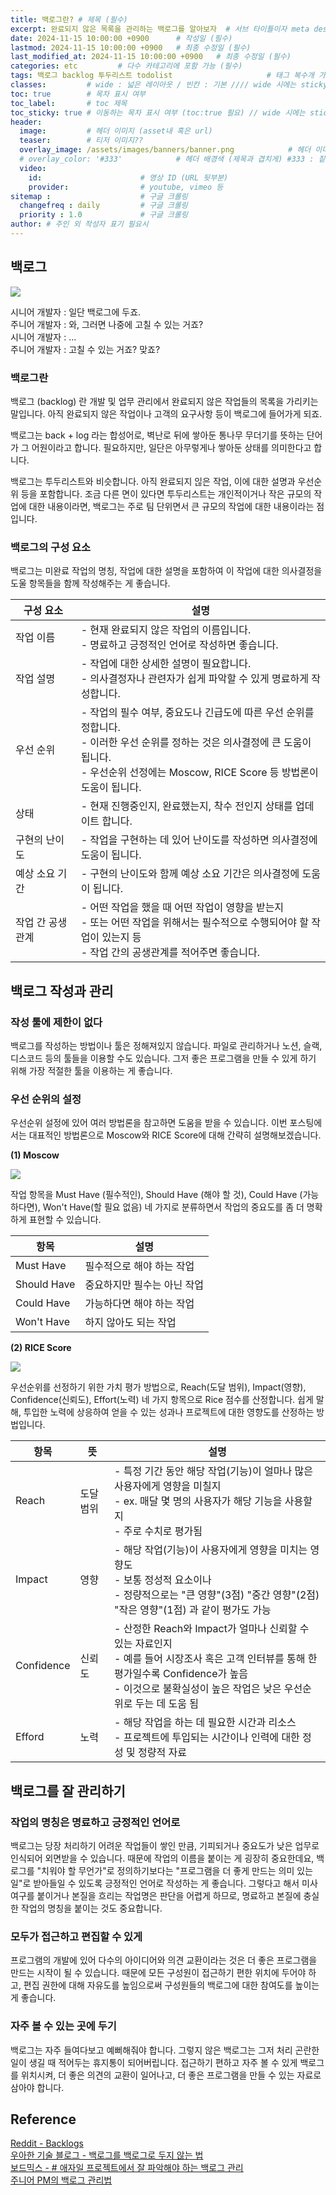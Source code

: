```yaml
---
title: 백로그란? # 제목 (필수)
excerpt: 완료되지 않은 목록을 관리하는 백로그를 알아보자  # 서브 타이틀이자 meta description (필수)
date: 2024-11-15 10:00:00 +0900      # 작성일 (필수)
lastmod: 2024-11-15 10:00:00 +0900   # 최종 수정일 (필수)
last_modified_at: 2024-11-15 10:00:00 +0900   # 최종 수정일 (필수)
categories: etc         # 다수 카테고리에 포함 가능 (필수)
tags: 백로그 backlog 투두리스트 todolist                     # 태그 복수개 가능 (필수)
classes:         # wide : 넓은 레이아웃 / 빈칸 : 기본 //// wide 시에는 sticky toc 불가
toc: true        # 목차 표시 여부
toc_label:       # toc 제목
toc_sticky: true # 이동하는 목차 표시 여부 (toc:true 필요) // wide 시에는 sticky toc 불가
header: 
  image:         # 헤더 이미지 (asset내 혹은 url)
  teaser:        # 티저 이미지??
  overlay_image: /assets/images/banners/banner.png            # 헤더 이미지 (제목과 겹치게)
  # overlay_color: '#333'            # 헤더 배경색 (제목과 겹치게) #333 : 짙은 회색 (필수)
  video:
    id:                      # 영상 ID (URL 뒷부분)
    provider:                # youtube, vimeo 등
sitemap :                    # 구글 크롤링
  changefreq : daily         # 구글 크롤링
  priority : 1.0             # 구글 크롤링
author: # 주인 외 작성자 표기 필요시
---
```

<!--postNo: 20241115_003-->  

## 백로그  

![](/assets/images/20241115_003_001.jpg)

시니어 개발자 : 일단 백로그에 두죠.  
주니어 개발자 : 와, 그러면 나중에 고칠 수 있는 거죠?  
시니어 개발자 : ...  
주니어 개발자 : 고칠 수 있는 거죠? 맞죠?  

### 백로그란  

백로그 (backlog) 란 개발 및 업무 관리에서 완료되지 않은 작업들의 목록을 가리키는 말입니다. 아직 완료되지 않은 작업이나 고객의 요구사항 등이 백로그에 들어가게 되죠.  

백로그는 back + log 라는 합성어로, 벽난로 뒤에 쌓아둔 통나무 무더기를 뜻하는 단어가 그 어원이라고 합니다. 필요하지만, 일단은 아무렇게나 쌓아둔 상태를 의미한다고 합니다.  

백로그는 투두리스트와 비슷합니다. 아직 완료되지 읺은 작업, 이에 대한 설명과 우선순위 등을 포함합니다. 조금 다른 면이 있다면 투두리스트는 개인적이거나 작은 규모의 작업에 대한 내용이라면, 백로그는 주로 팀 단위면서 큰 규모의 작업에 대한 내용이라는 점입니다. 

### 백로그의 구성 요소  

백로그는 미완료 작업의 명칭, 작업에 대한 설명을 포함하여 이 작업에 대한 의사결정을 도울 항목들을 함께 작성해주는 게 좋습니다.  

| 구성 요소     | 설명                                                                                                                               |
| --------- | -------------------------------------------------------------------------------------------------------------------------------- |
| 작업 이름     | - 현재 완료되지 않은 작업의 이름입니다.<br>- 명료하고 긍정적인 언어로 작성하면 좋습니다.                                                                            |
| 작업 설명     | - 작업에 대한 상세한 설명이 필요합니다.<br>- 의사결정자나 관련자가 쉽게 파악할 수 있게 명료하게 작성합니다.                                                                 |
| 우선 순위     | - 작업의 필수 여부, 중요도나 긴급도에 따른 우선 순위를 정합니다.<br>- 이러한 우선 순위를 정하는 것은 의사결정에 큰 도움이 됩니다.<br>- 우선순위 선정에는 Moscow, RICE Score 등 방법론이 도움이 됩니다. |
| 상태        | - 현재 진행중인지, 완료했는지, 착수 전인지 상태를 업데이트 합니다.                                                                                          |
| 구현의 난이도   | - 작업을 구현하는 데 있어 난이도를 작성하면 의사결정에 도움이 됩니다.                                                                                         |
| 예상 소요 기간  | - 구현의 난이도와 함께 예상 소요 기간은 의사결정에 도움이 됩니다.                                                                                           |
| 작업 간 공생관계 | - 어떤 작업을 했을 때 어떤 작업이 영향을 받는지<br>- 또는 어떤 작업을 위해서는 필수적으로 수행되어야 할 작업이 있는지 등<br>- 작업 간의 공생관계를 적어주면 좋습니다.                             |

## 백로그 작성과 관리  

### 작성 툴에 제한이 없다  

백로그를 작성하는 방법이나 툴은 정해져있지 않습니다. 파일로 관리하거나 노션, 슬랙, 디스코드 등의 툴들을 이용할 수도 있습니다. 그저 좋은 프로그램을 만들 수 있게 하기 위해 가장 적절한 툴을 이용하는 게 좋습니다.  

### 우선 순위의 설정  

우선순위 설정에 있어 여러 방법론을 참고하면 도움을 받을 수 있습니다. 이번 포스팅에서는 대표적인 방법론으로 Moscow와 RICE Score에 대해 간략히 설명해보겠습니다.  

**(1) Moscow**  

![](/assets/images/20241115_003_002.png)  

작업 항목을 Must Have (필수적인), Should Have (해야 할 것), Could Have (가능하다면), Won't Have(할 필요 없음) 네 가지로 분류하면서 작업의 중요도를 좀 더 명확하게 표현할 수 있습니다.  

|항목|설명|
|----|---|
|Must Have|필수적으로 해야 하는 작업|
|Should Have|중요하지만 필수는 아닌 작업|
|Could Have|가능하다면 해야 하는 작업|
|Won't Have|하지 않아도 되는 작업|


**(2) RICE Score**  

![](/assets/images/20241115_003_003.png)  

우선순위를 선정하기 위한 가치 평가 방법으로, Reach(도달 범위), Impact(영향), Confidence(신뢰도), Effort(노력) 네 가지 항목으로 Rice 점수를 산정합니다. 쉽게 말해, 투입한 노력에 상응하여 얻을 수 있는 성과나 프로젝트에 대한 영향도를 산정하는 방법입니다.  

|항목|뜻|설명|
|---|---|---|
|Reach|도달 범위|- 특정 기간 동안 해당 작업(기능)이 얼마나 많은 사용자에게 영향을 미칠지<br>- ex. 매달 몇 명의 사용자가 해당 기능을 사용할지<br>- 주로 수치로 평가됨|
|Impact|영향|- 해당 작업(기능)이 사용자에게 영향을 미치는 영향도<br>- 보통 정성적 요소이나<br>- 정량적으로는 "큰 영향"(3점) "중간 영향"(2점) "작은 영향"(1점) 과 같이 평가도 가능|
|Confidence|신뢰도|- 산정한 Reach와 Impact가 얼마나 신뢰할 수 있는 자료인지<br>- 예를 들어 시장조사 혹은 고객 인터뷰를 통해 한 평가일수록 Confidence가 높음<br>- 이것으로 불확실성이 높은 작업은 낮은 우선순위로 두는 데 도움 됨|
|Efford|노력|- 해당 작업을 하는 데 필요한 시간과 리소스<br>- 프로젝트에 투입되는 시간이나 인력에 대한 정성 및 정량적 자료|



## 백로그를 잘 관리하기  

### 작업의 명칭은 명료하고 긍정적인 언어로  

백로그는 당장 처리하기 어려운 작업들이 쌓인 만큼, 기피되거나 중요도가 낮은 업무로 인식되어 외면받을 수 있습니다. 때문에 작업의 이름을 붙이는 게 굉장히 중요한데요, 백로그를 "치워야 할 무언가"로 정의하기보다는 "프로그램을 더 좋게 만드는 의미 있는 일"로 받아들일 수 있도록 긍정적인 언어로 작성하는 게 좋습니다. 그렇다고 해서 미사여구를 붙이거나 본질을 흐리는 작업명은 판단을 어렵게 하므로, 명료하고 본질에 충실한 작업의 명칭을 붙이는 것도 중요합니다.  

### 모두가 접근하고 편집할 수 있게  

프로그램의 개발에 있어 다수의 아이디어와 의견 교환이라는 것은 더 좋은 프로그램을 만드는 시작이 될 수 있습니다. 때문에 모든 구성원이 접근하기 편한 위치에 두어야 하고, 편집 권한에 대해 자유도를 높임으로써 구성원들의 백로그에 대한 참여도를 높이는 게 좋습니다.  

### 자주 볼 수 있는 곳에 두기  

백로그는 자주 들여다보고 예뻐해줘야 합니다. 그렇지 않은 백로그는 그저 처리 곤란한 일이 생길 때 적어두는 휴지통이 되어버립니다. 접근하기 편하고 자주 볼 수 있게 백로그를 위치시켜, 더 좋은 의견의 교환이 일어나고, 더 좋은 프로그램을 만들 수 있는 자료로 삼아야 합니다.  


## Reference  

[Reddit - Backlogs](https://www.reddit.com/r/ProgrammerHumor/s/RowZoJQn8o)  
[우아한 기술 블로그 - 백로그를 백로그로 두지 않는 법](https://techblog.woowahan.com/14484/)  
[보드믹스 - # 애자일 프로젝트에서 잘 파악해야 하는 백로그 관리](https://boardmix.com/kr/skills/backlog-management/)  
[주니어 PM의 백로그 관리법](https://brunch.co.kr/@leesy0203/21)  
